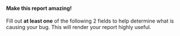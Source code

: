 #### Make this report amazing!

Fill out __at least one__ of the following 2 fields to help determine what is causing your bug. This will render your report highly useful.